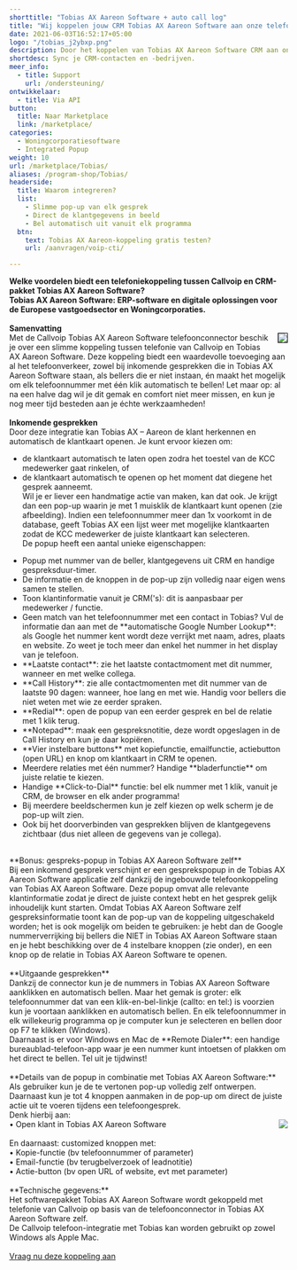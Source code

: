 ```yaml
---
shorttitle: "Tobias AX Aareon Software + auto call log"
title: "Wij koppelen jouw CRM Tobias AX Aareon Software aan onze telefonie"
date: 2021-06-03T16:52:17+05:00
logo: "/tobias_j2ybxp.png"
description: Door het koppelen van Tobias AX Aareon Software CRM aan onze slimme telefonie werk je een stuk efficienter.
shortdesc: Sync je CRM-contacten en -bedrijven.
meer_info:
  - title: Support
    url: /ondersteuning/
ontwikkelaar:
  - title: Via API
button:
  title: Naar Marketplace
  link: /marketplace/
categories:
  - Woningcorporatiesoftware
  - Integrated Popup
weight: 10
url: /marketplace/Tobias/
aliases: /program-shop/Tobias/
headerside:
  title: Waarom integreren?
  list:
    - Slimme pop-up van elk gesprek
    - Direct de klantgegevens in beeld
    - Bel automatisch uit vanuit elk programma
  btn:
    text: Tobias AX Aareon-koppeling gratis testen?
    url: /aanvragen/voip-cti/

---
```



**Welke voordelen biedt een telefoniekoppeling tussen Callvoip en CRM-pakket Tobias AX Aareon Software?<br>
Tobias AX Aareon Software: ERP-software en digitale oplossingen voor de Europese vastgoedsector en Woningcorporaties.**<br>
<br>
**Samenvatting**<br><img src="https://res.cloudinary.com/callvoip/image/upload/v1627995868/image_2_ismxyp.png" style="float:right; margin-left:15px; border:1px solid black;" class="zoom">
Met de Callvoip Tobias AX Aareon Software telefoonconnector beschik je over een slimme koppeling tussen telefonie van Callvoip en Tobias AX Aareon Software. Deze koppeling biedt een waardevolle toevoeging aan al het telefoonverkeer, zowel bij inkomende gesprekken die in Tobias AX Aareon Software staan, als bellers die er niet instaan, én maakt het mogelijk om elk telefoonnummer met één klik automatisch te bellen! Let maar op: al na een halve dag wil je dit gemak en comfort niet meer missen, en kun je nog meer tijd besteden aan je échte werkzaamheden!<br>
<br>
**Inkomende gesprekken**<br>
Door deze integratie kan Tobias AX – Aareon de klant herkennen en automatisch de klantkaart openen. Je kunt ervoor kiezen om:<br>
* de klantkaart automatisch te laten open zodra het toestel van de KCC medewerker gaat rinkelen, of<br>
* de klantkaart automatisch te openen op het moment dat diegene het gesprek aanneemt. <br>
Wil je er liever een handmatige actie van maken, kan dat ook. Je krijgt dan een pop-up waarin je met 1 muisklik de klantkaart kunt openen (zie afbeelding). Indien een telefoonnummer meer dan 1x voorkomt in de database, geeft Tobias AX een lijst weer met mogelijke klantkaarten zodat de KCC medewerker de juiste klantkaart kan selecteren. <br>
De popup heeft een aantal unieke eigenschappen: <br>
<div class="usp-list">
<ul>
<li>Popup met nummer van de beller, klantgegevens uit CRM en handige gespreksduur-timer.</li>
<li>De informatie en de knoppen in de pop-up zijn volledig naar eigen wens samen te stellen.</li>
<li>Toon klantinformatie vanuit je CRM('s): dit is aanpasbaar per medewerker / functie. </li>
<li>Geen match van het telefoonnummer met een contact in Tobias? Vul de informatie dan aan met de **automatische Google Number Lookup**: als Google het nummer kent wordt deze verrijkt met naam, adres, plaats en website. Zo weet je toch meer dan enkel het nummer in het display van je telefoon.</li>
<li>**Laatste contact**: zie het laatste contactmoment met dit nummer, wanneer en met welke collega.</li>
<li>**Call History**: zie alle contactmomenten met dit nummer van de laatste 90 dagen: wanneer, hoe lang en met wie. Handig voor bellers die niet weten met wie ze eerder spraken.</li>
<li>**Redial**: open de popup van een eerder gesprek en bel de relatie met 1 klik terug.</li>
<li>**Notepad**: maak een gespreksnotitie, deze wordt opgeslagen in de Call History en kun je daar kopiëren.</li>
<li>**Vier instelbare buttons** met kopiefunctie, emailfunctie, actiebutton (open URL) en knop om klantkaart in CRM te openen.</li>
<li>Meerdere relaties met één nummer? Handige **bladerfunctie** om juiste relatie te kiezen. </li>
<li>Handige **Click-to-Dial** functie: bel elk nummer met 1 klik, vanuit je CRM, de browser en elk ander programma!</li>
<li>Bij meerdere beeldschermen kun je zelf kiezen op welk scherm je de pop-up wilt zien.</li>
<li>Ook bij het doorverbinden van gesprekken blijven de klantgegevens zichtbaar (dus niet alleen de gegevens van je collega).</li>
</ul>
</div>
<br>
**Bonus: gespreks-popup in Tobias AX Aareon Software zelf**<br>
Bij een inkomend gesprek verschijnt er een gesprekspopup in de Tobias AX Aareon Software applicatie zelf dankzij de ingebouwde telefoonkoppeling van Tobias AX Aareon Software. Deze popup omvat alle relevante klantinformatie zodat je direct de juiste context hebt en het gesprek gelijk inhoudelijk kunt starten. Omdat Tobias AX Aareon Software zelf gespreksinformatie toont kan de pop-up van de koppeling uitgeschakeld worden; het is ook mogelijk om  beiden te gebruiken: je hebt dan de Google nummerverrijking bij bellers die NIET in Tobias AX Aareon Software staan en je hebt beschikking over de 4 instelbare knoppen (zie onder), en een knop op de relatie in Tobias AX Aareon Software te openen. <br>
<br>
**Uitgaande gesprekken**<br>
Dankzij de connector kun je de nummers in Tobias AX Aareon Software aanklikken en automatisch bellen. Maar het gemak is groter: elk telefoonnummer dat van een klik-en-bel-linkje (callto: en tel:) is voorzien kun je voortaan aanklikken en automatisch bellen. En elk telefoonnummer in elk willekeurig programma op je computer kun je selecteren en bellen door op F7 te klikken (Windows). <br>
Daarnaast is er voor Windows en Mac de **Remote Dialer**: een handige bureaublad-telefoon-app waar je een nummer kunt intoetsen of plakken om het direct te bellen. Tel uit je tijdwinst! <br>
<br>
**Details van de popup in combinatie met Tobias AX Aareon Software:**<br>
Als gebruiker kun je de te vertonen pop-up volledig zelf ontwerpen. <br>
Daarnaast kun je tot 4 knoppen aanmaken in de pop-up om direct de juiste actie uit te voeren tijdens een telefoongesprek. <br>
Denk hierbij aan:<br><img src="https://res.cloudinary.com/callvoip/image/upload/popup_crm_jmr7fc.png" style="float:right">
• Open klant in Tobias AX Aareon Software<br>
<br>
En daarnaast: customized knoppen met: <br>
• Kopie-functie (bv telefoonnummer of parameter)<br>
• Email-functie (bv terugbelverzoek of leadnotitie)<br>
• Actie-button (bv open URL of website, evt met parameter) <br>
<br>
**Technische gegevens:**<br>
Het softwarepakket Tobias AX Aareon Software wordt gekoppeld met telefonie van Callvoip op basis van de telefoonconnector in Tobias AX Aareon Software zelf.<br>
De Callvoip telefoon-integratie met Tobias kan worden gebruikt op zowel Windows als Apple Mac.<br> 
<br>
<a href="/aanvragen/voip-cti/" class="button">Vraag nu deze koppeling aan</a>
